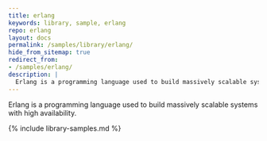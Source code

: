 ```yaml
---
title: erlang
keywords: library, sample, erlang
repo: erlang
layout: docs
permalink: /samples/library/erlang/
hide_from_sitemap: true
redirect_from:
- /samples/erlang/
description: |
  Erlang is a programming language used to build massively scalable systems with high availability.
---
```


Erlang is a programming language used to build massively scalable systems with high availability.


{% include library-samples.md %}
